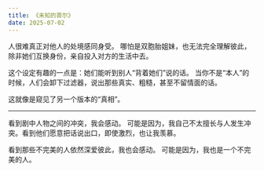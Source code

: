 ```yaml
---
title: 《未知的首尔》
date: 2025-07-02
---
```

人很难真正对他人的处境感同身受。
哪怕是双胞胎姐妹，也无法完全理解彼此，除非她们互换身份，亲自投入对方的生活中去。

这个设定有趣的一点是：她们能听到别人“背着她们”说的话。
当你不是“本人”的时候，人们会卸下过滤器，说出那些真实、粗糙，甚至不留情面的话。

这就像是窥见了另一个版本的“真相”。


---

看到剧中人物之间的冲突，我会感动。
可能是因为，我自己不太擅长与人发生冲突。看到他们愿意把话说出口，即使激烈，也让我羡慕。

看到那些不完美的人依然深爱彼此，我也会感动。
可能是因为，我也是一个不完美的人。
